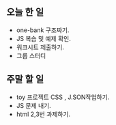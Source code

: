 ## 오늘 한 일
- one-bank 구조짜기.
- JS 복습 및 예제 확인.
- 워크시트 제출하기.
- 그룹 스터디

## 주말 할 일
- toy 프로젝트 CSS , J.SON작업하기.
- JS 문제 내기.
- html 2,3번 과제하기.
